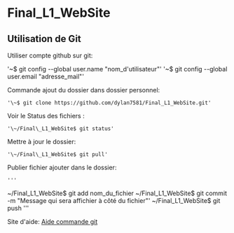 # Final_L1_WebSite

## Utilisation de Git

Utiliser compte github sur git:


'\~$ git config --global user.name "nom_d'utilisateur"'
'\~$ git config --global user.email "adresse_mail"'

Commande ajout du dossier dans dossier personnel:


	'\~$ git clone https://github.com/dylan7581/Final_L1_WebSite.git'

Voir le Status des fichiers :


	'\~/Final\_L1_WebSite$ git status'

Mettre à jour le dossier:


	'\~/Final\_L1_WebSite$ git pull'

Publier fichier ajouter dans le dossier:

	'''
\~/Final\_L1_WebSite$ git add nom_du_fichier
\~/Final\_L1_WebSite$ git commit -m "Message qui sera affichier à côté du fichier"'
\~/Final\_L1_WebSite$ git push
	'''

Site d'aide:
[Aide commande git](https://gist.github.com/acquelito/8596717)
